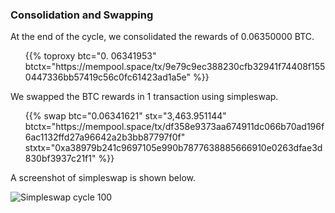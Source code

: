 ---
---

### Consolidation and Swapping

At the end of the cycle, we consolidated the rewards of 0.06350000 BTC.

<ul>
{{% toproxy btc="0. 06341953"
  btctx="https://mempool.space/tx/9e79c9ec388230cfb32941f74408f1550447336bb57419c56c0fc61423ad1a5e"
 %}}
</ul>

We swapped the BTC rewards in 1 transaction using simpleswap.

<ul>
{{% swap btc="0.06341621" stx="3,463.951144"
  btctx="https://mempool.space/tx/df358e9373aa674911dc066b70ad196f6ac1132ffd27a96642a2b3bb87797f0f"
  stxtx="0xa38979b241c9697105e990b7877638885666910e0263dfae3d830bf3937c21f1" %}}
</ul>

A screenshot of simpleswap is shown below.

![Simpleswap cycle 100](/img/cycles/100-simpleswap.png)
